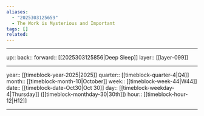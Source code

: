 ```yaml
---
aliases:
  - "2025303125659"
  - The Work is Mysterious and Important
tags: []
related:
---
```




***

up:: 
back:: 
forward:: [[2025303125856|Deep Sleep]]
layer:: [[layer-099]]

***

year:: [[timeblock-year-2025|2025]]
quarter:: [[timeblock-quarter-4|Q4]]
month:: [[timeblock-month-10|October]]
week:: [[timeblock-week-44|W44]]
date:: [[timeblock-date-Oct30|Oct 30]]
day:: [[timeblock-weekday-4|Thursday]] ([[timeblock-monthday-30|30th]])
hour:: [[timeblock-hour-12|H12]]

***
